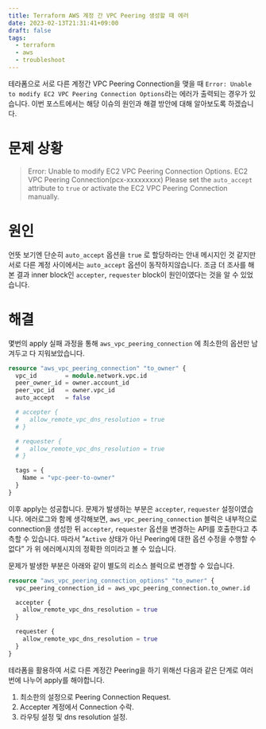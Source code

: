 ```yaml
---
title: Terraform AWS 계정 간 VPC Peering 생성할 때 에러
date: 2023-02-13T21:31:41+09:00
draft: false
tags:
  - terraform
  - aws
  - troubleshoot
---
```

테라폼으로 서로 다른 계정간 VPC Peering Connection을 맺을 때 `Error: Unable to modify EC2 VPC Peering Connection Options`라는 에러가 출력되는 경우가 있습니다. 이번 포스트에서는 해당 이슈의 원인과 해결 방안에 대해 알아보도록 하겠습니다.
<!--more-->
# 문제 상황

> Error: Unable to modify EC2 VPC Peering Connection Options. EC2 VPC Peering Connection(pcx-xxxxxxxxx)
> Please set the `auto_accept` attribute to `true` or activate the EC2 VPC Peering Connection manually.

# 원인

언뜻 보기엔 단순히 `auto_accept` 옵션을 `true` 로 할당하라는 안내 메시지인 것 같지만 서로 다른 계정 사이에서는 `auto_accept` 옵션이 동작하지않습니다. 조금 더 조사를 해본 결과 inner block인 `accepter`, `requester` block이 원인이였다는 것을 알 수 있었습니다.

# 해결

몇번의 apply 실패 과정을 통해 `aws_vpc_peering_connection` 에 최소한의 옵션만 남겨두고 다 지워보았습니다.

```terraform
resource "aws_vpc_peering_connection" "to_owner" {
  vpc_id        = module.network.vpc.id
  peer_owner_id = owner.account_id
  peer_vpc_id   = owner.vpc_id
  auto_accept   = false

  # accepter {
  #   allow_remote_vpc_dns_resolution = true
  # }

  # requester {
  #   allow_remote_vpc_dns_resolution = true
  # }

  tags = {
    Name = "vpc-peer-to-owner"
  }
}
```

이후 apply는 성공합니다. 문제가 발생하는 부분은 `accepter`, `requester` 설정이였습니다. 에러로그와 함께 생각해보면, `aws_vpc_peering_connection` 블럭은 내부적으로 connection을 생성한 뒤 `accepter`, `requester` 옵션을 변경하는 API를 호출한다고 추측할 수 있습니다. 따라서 ”`Active` 상태가 아닌 Peering에 대한 옵션 수정을 수행할 수 없다” 가 위 에러메시지의 정확한 의미라고 볼 수 있습니다.

문제가 발생한 부분은 아래와 같이 별도의 리소스 블럭으로 변경할 수 있습니다.

```terraform
resource "aws_vpc_peering_connection_options" "to_owner" {
  vpc_peering_connection_id = aws_vpc_peering_connection.to_owner.id

  accepter {
    allow_remote_vpc_dns_resolution = true
  }

  requester {
    allow_remote_vpc_dns_resolution = true
  }
}
```

테라폼을 활용하여 서로 다른 계정간 Peering을 하기 위해선 다음과 같은 단계로 여러번에 나누어 apply를 해야합니다.

1. 최소한의 설정으로 Peering Connection Request.
2. Accepter 계정에서 Connection 수락.
3. 라우팅 설정 및 dns resolution 설정.